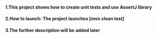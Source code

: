 
#### 1.This project shows how to create unit tests and use AssertJ library
#### 2.How to launch: The project launches [mvn clean test]
#### 3.The further description will be added later 